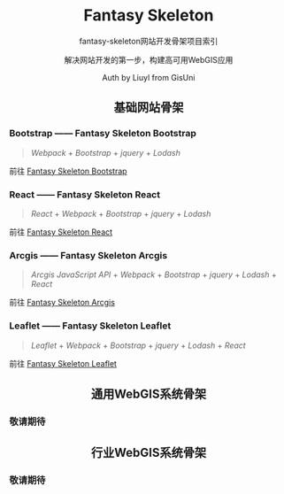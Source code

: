 <div align="center">
  <h1 align="center">Fantasy Skeleton</h1>
  <p align="center">fantasy-skeleton网站开发骨架项目索引</p>
  <p align="center">解决网站开发的第一步，构建高可用WebGIS应用</p>
  <p align="center">Auth by Liuyl from GisUni</p>
</div>

<h2 align="center">基础网站骨架</h2>

### Bootstrap —— Fantasy Skeleton Bootstrap

> *Webpack* + *Bootstrap* + *jquery* + *Lodash*

前往 [Fantasy Skeleton Bootstrap](https://github.com/Liuyl89/fantasy-skeleton-bootstrap)

### React —— Fantasy Skeleton React

> *React* + *Webpack* + *Bootstrap* + *jquery* + *Lodash*

前往 [Fantasy Skeleton React](https://github.com/Liuyl89/fantasy-skeleton-react)

### Arcgis —— Fantasy Skeleton Arcgis

> *Arcgis JavaScript API* + *Webpack* + *Bootstrap* + *jquery* + *Lodash* + *React*

前往 [Fantasy Skeleton Arcgis](https://github.com/Liuyl89/fantasy-skeleton-arcgis)

### Leaflet —— Fantasy Skeleton Leaflet

> *Leaflet* + *Webpack* + *Bootstrap* + *jquery* + *Lodash* + *React*

前往 [Fantasy Skeleton Leaflet](https://github.com/Liuyl89/fantasy-skeleton-leaflet)

<h2 align="center">通用WebGIS系统骨架</h2>

### 敬请期待

<h2 align="center">行业WebGIS系统骨架</h2>

### 敬请期待